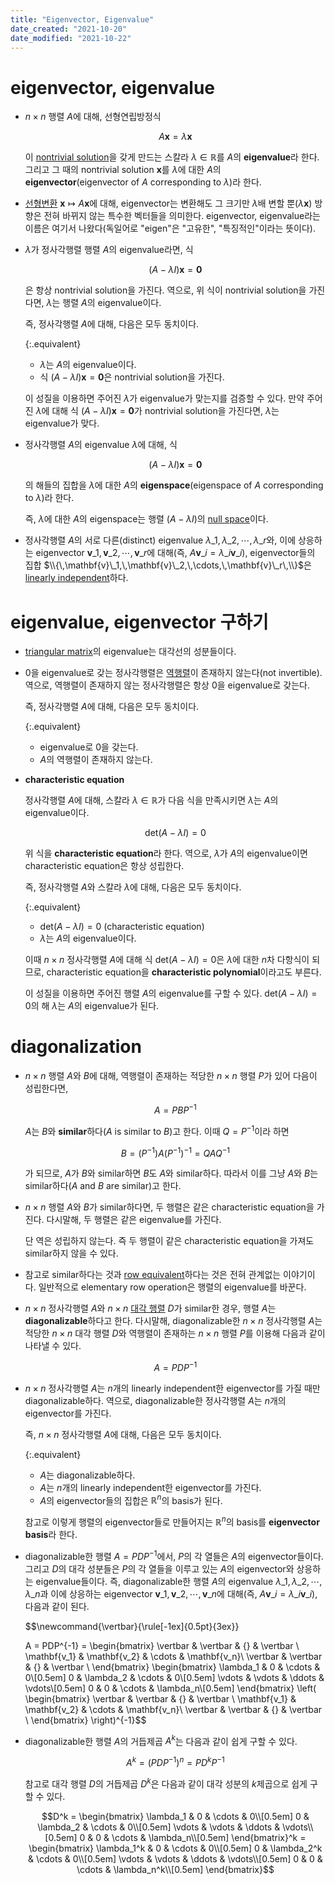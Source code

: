 ```yaml
---
title: "Eigenvector, Eigenvalue"
date_created: "2021-10-20"
date_modified: "2021-10-22"
---
```


# eigenvector, eigenvalue

<ul>

<li><div markdown="block">

$n \times n$ 행렬 $A$에 대해, 선형연립방정식 

$$A \mathbf{x} = \lambda \mathbf{x}$$

이 [nontrivial solution](/linear_algebra/linear-system)을 갖게 만드는 스칼라 $\lambda \in \mathbb{R}$를 $A$의 **eigenvalue**라 한다. 그리고 그 때의 nontrivial solution $\mathbf{x}$를 $\lambda$에 대한 $A$의 **eigenvector**(eigenvector of $A$ corresponding to $\lambda$)라 한다. 

</div></li>

<li><div markdown="block">

[선형변환](/linear_algebra/linear-transformation) $\mathbf{x} \mapsto A\mathbf{x}$에 대해, eigenvector는 변환해도 그 크기만 $\lambda$배 변할 뿐($\lambda \mathbf{x}$) 방향은 전혀 바뀌지 않는 특수한 벡터들을 의미한다. eigenvector, eigenvalue라는 이름은 여기서 나왔다(독일어로 "eigen"은 "고유한", "특징적인"이라는 뜻이다).

</div></li>

<li><div markdown="block">

$\lambda$가 정사각행렬 행렬 $A$의 eigenvalue라면, 식

$$(A - \lambda I)\mathbf{x} = \mathbf{0}$$

은 항상 nontrivial solution을 가진다. 역으로, 위 식이 nontrivial solution을 가진다면, $\lambda$는 행렬 $A$의 eigenvalue이다.

즉, 정사각행렬 $A$에 대해, 다음은 모두 동치이다.

{:.equivalent}
- $\lambda$는 $A$의 eigenvalue이다.
- 식 $(A - \lambda I)\mathbf{x} = \mathbf{0}$은 nontrivial solution을 가진다.

이 성질을 이용하면 주어진 $\lambda$가 eigenvalue가 맞는지를 검증할 수 있다. 만약 주어진 $\lambda$에 대해 식 $(A - \lambda I)\mathbf{x} = \mathbf{0}$가 nontrivial solution을 가진다면, $\lambda$는 eigenvalue가 맞다.

</div></li>

<li><div markdown="block">

정사각행렬 $A$의 eigenvalue $\lambda$에 대해, 식

$$(A - \lambda I)\mathbf{x} = \mathbf{0}$$

의 해들의 집합을 $\lambda$에 대한 $A$의 **eigenspace**(eigenspace of $A$ corresponding to $\lambda$)라 한다.

즉, $\lambda$에 대한 $A$의 eigenspace는 행렬 $(A - \lambda I)$의 [null space](/linear_algebra/vector-space)이다.

</div></li>

<li><div markdown="block">

정사각행렬 $A$의 서로 다른(distinct) eigenvalue $\lambda\_1,\,\lambda\_2,\,\cdots,\,\lambda\_r$와, 이에 상응하는 eigenvector $\mathbf{v}\_1,\,\mathbf{v}\_2,\,\cdots,\,\mathbf{v}\_r$에 대해(즉, $A \mathbf{v}\_i = \lambda\_i \mathbf{v}\_i$), eigenvector들의 집합 $\\{\,\mathbf{v}\_1,\,\mathbf{v}\_2,\,\cdots,\,\mathbf{v}\_r\,\\}$은 [linearly independent](/linear_algebra/linear-combination)하다.

</div></li>

</ul>

# eigenvalue, eigenvector 구하기

<ul>

<li><div markdown="block">

[triangular matrix](/linear_algebra/vector-matrix)의 eigenvalue는 대각선의 성분들이다.

</div></li>

<li><div markdown="block">

0을 eigenvalue로 갖는 정사각행렬은 [역행렬](/linear_algebra/inverse)이 존재하지 않는다(not invertible). 역으로, 역행렬이 존재하지 않는 정사각행렬은 항상 0을 eigenvalue로 갖는다.

즉, 정사각행렬 $A$에 대해, 다음은 모두 동치이다.

{:.equivalent}
- eigenvalue로 0을 갖는다.
- $A$의 역행렬이 존재하지 않는다.

</div></li>

<li><div markdown="block">

**characteristic equation**

정사각행렬 $A$에 대해, 스칼라 $\lambda \in \mathbb{R}$가 다음 식을 만족시키면 $\lambda$는 $A$의 eigenvalue이다.

$$\text{det}(A-\lambda I) = 0$$

위 식을 **characteristic equation**라 한다. 역으로, $\lambda$가 $A$의 eigenvalue이면 characteristic equation은 항상 성립한다.

즉, 정사각행렬 $A$와 스칼라 $\lambda$에 대해, 다음은 모두 동치이다.

{:.equivalent}
- $\text{det}(A-\lambda I) = 0$ (characteristic equation)
- $\lambda$는 $A$의 eigenvalue이다.

이때 $n \times n$ 정사각행렬 $A$에 대해 식 $\text{det}(A-\lambda I) = 0$은 $\lambda$에 대한 $n$차 다항식이 되므로, characteristic equation을 **characteristic polynomial**이라고도 부른다.

이 성질을 이용하면 주어진 행렬 $A$의 eigenvalue를 구할 수 있다. $\text{det}(A-\lambda I) = 0$의 해 $\lambda$는 $A$의 eigenvalue가 된다.

</div></li>

</ul>

# diagonalization

<ul>

<li><div markdown="block">

$n\times n$ 행렬 $A$와 $B$에 대해, 역행렬이 존재하는 적당한 $n \times n$ 행렬 $P$가 있어 다음이 성립한다면,

$$A = PBP^{-1}$$

$A$는 $B$와 **similar**하다($A$ is similar to $B$)고 한다. 이때 $Q = P^{-1}$이라 하면

$$B = (P^{-1})A(P^{-1})^{-1} = QAQ^{-1}$$

가 되므로, $A$가 $B$와 similar하면 $B$도 $A$와 similar하다. 따라서 이를 그냥 $A$와 $B$는 similar하다($A$ and $B$ are similar)고 한다.

</div></li>

<li><div markdown="block">

$n\times n$ 행렬 $A$와 $B$가 similar하다면, 두 행렬은 같은 characteristic equation을 가진다. 다시말해, 두 행렬은 같은 eigenvalue를 가진다.

단 역은 성립하지 않는다. 즉 두 행렬이 같은 characteristic equation을 가져도 similar하지 않을 수 있다.

</div></li>

<li><div markdown="block">

참고로 similar하다는 것과 [row equivalent](/linear_algebra/echelon-form)하다는 것은 전혀 관계없는 이야기이다. 일반적으로 elementary row operation은 행렬의 eigenvalue를 바꾼다.

</div></li>

<li><div markdown="block">

$n \times n$ 정사각행렬 $A$와 $n \times n$ [대각 행렬](/linear_algebra/vector-matrix) $D$가 similar한 경우, 행렬 $A$는 **diagonalizable**하다고 한다. 다시말해, diagonalizable한 $n \times n$ 정사각행렬 $A$는 적당한 $n \times n$ 대각 행렬 $D$와 역행렬이 존재하는 $n \times n$ 행렬 $P$를 이용해 다음과 같이 나타낼 수 있다.

$$A = PDP^{-1}$$

</div></li>

<li><div markdown="block">

$n \times n$ 정사각행렬 $A$는 $n$개의 linearly independent한 eigenvector를 가질 때만 diagonalizable하다. 역으로, diagonalizable한 정사각행렬 $A$는 $n$개의 eigenvector를 가진다.

즉, $n \times n$ 정사각행렬 $A$에 대해, 다음은 모두 동치이다.

{:.equivalent}
- $A$는 diagonalizable하다.
- $A$는 $n$개의 linearly independent한 eigenvector를 가진다.
- $A$의 eigenvector들의 집합은 $\mathbb{R}^n$의 basis가 된다.

참고로 이렇게 행렬의 eigenvector들로 만들어지는 $\mathbb{R}^n$의 basis를 **eigenvector basis**라 한다.

</div></li>

<li><div markdown="block">

diagonalizable한 행렬 $A = PDP^{-1}$에서, $P$의 각 열들은 $A$의 eigenvector들이다. 그리고 $D$의 대각 성분들은 $P$의 각 열들을 이루고 있는 $A$의 eigenvector와 상응하는 eigenvalue들이다. 즉, diagonalizable한 행렬 $A$의 eigenvalue $\lambda\_1,\,\lambda\_2,\,\cdots,\,\lambda\_n$과 이에 상응하는 eigenvector $\mathbf{v}\_1,\,\mathbf{v}\_2,\,\cdots,\,\mathbf{v}\_n$에 대해(즉, $A \mathbf{v}\_i = \lambda\_i \mathbf{v}\_i$), 다음과 같이 된다.

$$\newcommand{\vertbar}{\rule[-1ex]{0.5pt}{3ex}}

A = PDP^{-1} = \begin{bmatrix}
\vertbar & \vertbar & {} & \vertbar \\
\mathbf{v_1} & \mathbf{v_2} & \cdots & \mathbf{v_n}\\
\vertbar & \vertbar & {} & \vertbar \\
\end{bmatrix} \begin{bmatrix}
\lambda_1 & 0 & \cdots & 0\\[0.5em]
0 & \lambda_2 & \cdots & 0\\[0.5em]
\vdots & \vdots & \ddots & \vdots\\[0.5em]
0 & 0 & \cdots & \lambda_n\\[0.5em]
\end{bmatrix} \left( \begin{bmatrix}
\vertbar & \vertbar & {} & \vertbar \\
\mathbf{v_1} & \mathbf{v_2} & \cdots & \mathbf{v_n}\\
\vertbar & \vertbar & {} & \vertbar \\
\end{bmatrix} \right)^{-1}$$

</div></li>

<li><div markdown="block">

diagonalizable한 행렬 $A$의 거듭제곱 $A^k$는 다음과 같이 쉽게 구할 수 있다.

$$A^k = (PDP^{-1})^n = PD^k P^{-1}$$

참고로 대각 행렬 $D$의 거듭제곱 $D^k$은 다음과 같이 대각 성분의 $k$제곱으로 쉽게 구할 수 있다.

$$D^k = \begin{bmatrix}
\lambda_1 & 0 & \cdots & 0\\[0.5em]
0 & \lambda_2 & \cdots & 0\\[0.5em]
\vdots & \vdots & \ddots & \vdots\\[0.5em]
0 & 0 & \cdots & \lambda_n\\[0.5em]
\end{bmatrix}^k = \begin{bmatrix}
\lambda_1^k & 0 & \cdots & 0\\[0.5em]
0 & \lambda_2^k & \cdots & 0\\[0.5em]
\vdots & \vdots & \ddots & \vdots\\[0.5em]
0 & 0 & \cdots & \lambda_n^k\\[0.5em]
\end{bmatrix}$$

</div></li>

</ul>